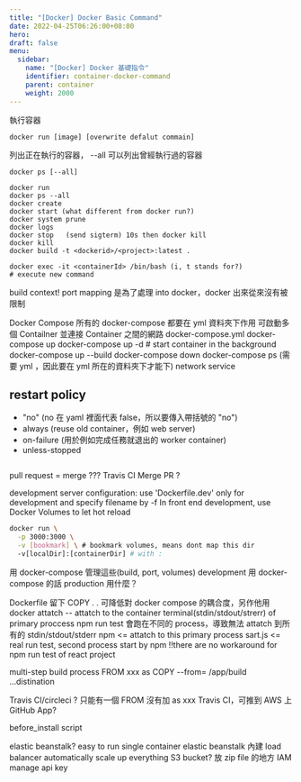 ```yaml
---
title: "[Docker] Docker Basic Command"
date: 2022-04-25T06:26:00+08:00
hero: 
draft: false
menu:
  sidebar:
    name: "[Docker] Docker 基礎指令"
    identifier: container-docker-command
    parent: container
    weight: 2000
---
```

執行容器
```
docker run [image] [overwrite defalut commain]
```
列出正在執行的容器， --all 可以列出曾經執行過的容器
```
docker ps [--all]
```
```
docker run
docker ps --all
docker create
docker start (what different from docker run?)
docker system prune
docker logs
docker stop   (send sigterm) 10s then docker kill
docker kill
docker build -t <dockerid>/<project>:latest .

docker exec -it <containerId> /bin/bash (i, t stands for?)
# execute new command
```
build context!
port mapping 是為了處理 into docker，docker 出來從來沒有被限制

Docker Compose
所有的 docker-compose 都要在 yml 資料夾下作用
可啟動多個 Contailner 並連接 Container 之間的網路
docker-compose.yml
docker-compose up
docker-compose up -d # start container in the background
docker-compose up --build
docker-compose down
docker-compose ps (需要 yml ，因此要在 yml 所在的資料夾下才能下)
network
service
## restart policy
  - "no"  (no 在 yaml 裡面代表 false，所以要傳入帶括號的 "no")
  - always (reuse old container，例如 web server)
  - on-failure (用於例如完成任務就退出的 worker container)
  - unless-stopped
```
```
pull request = merge ???
Travis CI
Merge PR ?

development server configuration:
use 'Dockerfile.dev' only for development 
and specify filename by -f
In front end development, use Docker Volumes to let hot reload

```bash
docker run \
  -p 3000:3000 \
  -v [bookmark] \ # bookmark volumes, means dont map this dir 
  -v[localDir]:[containerDir] # with :
```
用 docker-compose 管理這些(build, port, volumes)
development 用 docker-compose 的話 production  用什麼？

Dockerfile 留下 COPY . . 可降低對 docker compose 的耦合度，另作他用
docker attatch
-- attatch to the container terminal(stdin/stdout/strerr) of primary proccess
npm run test 會跑在不同的 process，導致無法 attatch 到所有的 stdin/stdout/stderr
npm <= attatch to this primary process
sart.js <= real run test, second process start by npm 
!!there are no workaround for npm run test of react project

multi-step build process
FROM xxx as <temp-stagename>
COPY --from=<stage> /app/build ...distination

Travis CI/circleci ?
只能有一個 FROM 沒有加 as xxx 
Travis CI，可推到 AWS 上 
GitHub App?

before_install
script

elastic beanstalk? easy to run single container
elastic beanstalk 內建 load balancer automatically scale up everything
S3 bucket? 放 zip file 的地方
IAM manage api key